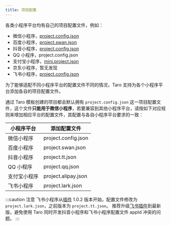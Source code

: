 ```yaml
---
title: 项目配置
---
```


各类小程序平台均有自己的项目配置文件，例如：

- 微信小程序，[project.config.json](https://developers.weixin.qq.com/miniprogram/dev/devtools/projectconfig.html)
- 百度小程序，[project.swan.json](https://smartprogram.baidu.com/docs/develop/devtools/projectconfig/)
- 抖音小程序，[project.config.json](https://developer.open-douyin.com/docs/resource/zh-CN/mini-app/develop/framework/general-configuration/#%E9%A1%B9%E7%9B%AE%E9%85%8D%E7%BD%AE)
- QQ 小程序，project.config.json
- 支付宝小程序，[mini.project.json](https://opendocs.alipay.com/mini/03dbc3)
- 京东小程序，暂无发现
- 飞书小程序，[project.config.json](https://open.feishu.cn/document/tools-and-resources/development-tools/development-of-gadget-in-tools/gadget-project-configuration)

为了能够适配不同小程序平台的配置文件不同的情况，Taro 支持为各个小程序平台添加各自的项目配置文件。

通过 Taro 模板创建的项目都会默认拥有 `project.config.json` 这一项目配置文件，这个文件**只能用于微信小程序**，若要兼容到其他小程序平台，请按如下对应规则来增加相应平台的配置文件，其配置与各自小程序平台要求的一致：

| 小程序平台   | 添加配置文件        |
| ------------ | ------------------- |
| 微信小程序   | project.config.json |
| 百度小程序   | project.swan.json   |
| 抖音小程序   | project.tt.json     |
| QQ 小程序    | project.qq.json     |
| 支付宝小程序 | project.alipay.json |
| 飞书小程序   | project.lark.json   |

:::caution 注意
飞书小程序从[插件](https://www.npmjs.com/package/@tarojs/plugin-platform-lark) 1.0.2 版本开始，配置文件修改为 `project.lark.json`，之前版本为 `project.tt.json`。
推荐升级[飞书插件](https://www.npmjs.com/package/@tarojs/plugin-platform-lark)到最新版，避免使用 Taro 同时开发抖音小程序和飞书小程序配置文件 appId 冲突的问题。
:::
